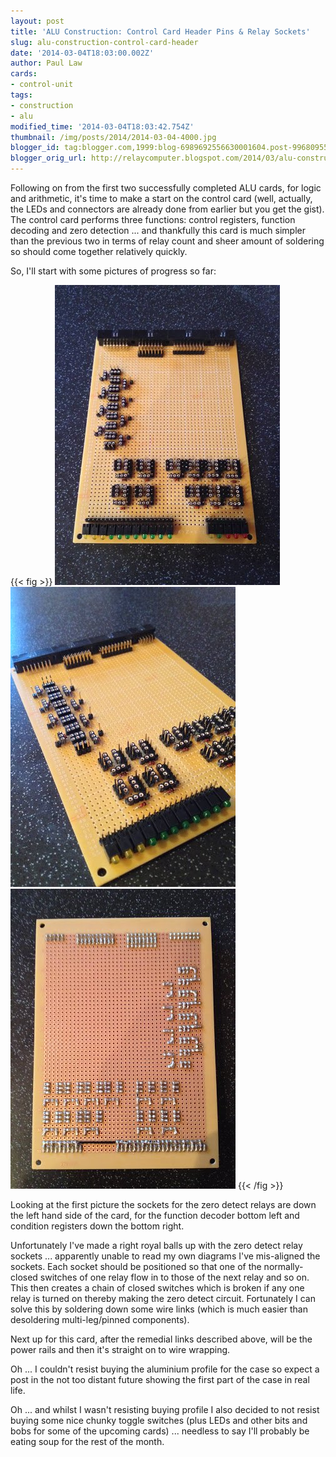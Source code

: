 ```yaml
---
layout: post
title: 'ALU Construction: Control Card Header Pins & Relay Sockets'
slug: alu-construction-control-card-header
date: '2014-03-04T18:03:00.002Z'
author: Paul Law
cards:
- control-unit
tags:
- construction
- alu
modified_time: '2014-03-04T18:03:42.754Z'
thumbnail: /img/posts/2014/2014-03-04-4000.jpg
blogger_id: tag:blogger.com,1999:blog-6989692556630001604.post-996809555140790963
blogger_orig_url: http://relaycomputer.blogspot.com/2014/03/alu-construction-control-card-header.html
---
```


Following on from the first two successfully completed ALU cards, for logic 
and arithmetic, it's time to make a start on the control card (well, actually, 
the LEDs and connectors are already done from earlier but you get the gist). 
The control card performs three functions: control registers, function 
decoding and zero detection ... and thankfully this card is much simpler than 
the previous two in terms of relay count and sheer amount of soldering so 
should come together relatively quickly.

So, I'll start with some 
pictures of progress so far:

{{< fig >}}
![ALU Control Card](/img/posts/2014/2014-03-04-0000.jpg)
![ALU Control Card (close up)](/img/posts/2014/2014-03-04-0001.jpg)
![ALU Control Card (solder side)](/img/posts/2014/2014-03-04-0002.jpg)
{{< /fig >}}

Looking 
at the first picture the sockets for the zero detect relays are down the left 
hand side of the card, for the function decoder bottom left and condition 
registers down the bottom right.

Unfortunately I've made a right 
royal balls up with the zero detect relay sockets ... apparently unable to 
read my own diagrams I've mis-aligned the sockets. Each socket should be 
positioned so that one of the normally-closed switches of one relay flow in to 
those of the next relay and so on. This then creates a chain of closed 
switches which is broken if any one relay is turned on thereby making the zero 
detect circuit. Fortunately I can solve this by soldering down some wire links 
(which is much easier than desoldering multi-leg/pinned components).

Next up for this card, after the remedial links described above, will be the 
power rails and then it's straight on to wire wrapping.

Oh ... I 
couldn't resist buying the aluminium profile for the case so expect a post in 
the not too distant future showing the first part of the case in real life.

Oh ... and whilst I wasn't resisting buying profile I also decided to 
not resist buying some nice chunky toggle switches (plus LEDs and other bits 
and bobs for some of the upcoming cards) ... needless to say I'll probably be 
eating soup for the rest of the month. 
